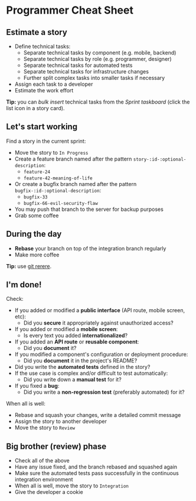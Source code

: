 # Programmer Cheat Sheet

## Estimate a story

* Define technical tasks:
  * Separate technical tasks by component (e.g. mobile, backend)
  * Separate technical tasks by role (e.g. programmer, designer)
  * Separate technical tasks for automated tests
  * Separate technical tasks for infrastructure changes
  * Further split complex tasks into smaller tasks if necessary
* Assign each task to a developer
* Estimate the work effort

**Tip:** you can *bulk insert* technical tasks from the *Sprint taskboard* (click the list icon in a story card).

## Let's start working

Find a story in the current sprint:

* Move the story to `In Progress`
* Create a feature branch named after the pattern `story-:id-:optional-description`:
  * `feature-24`
  * `feature-42-meaning-of-life`
* Or create a bugfix branch named after the pattern `bugfix-:id-:optional-description`:
  * `bugfix-33`
  * `bugfix-66-evil-security-flaw`
* You may push that branch to the server for backup purposes
* Grab some coffee

## During the day

* **Rebase** your branch on top of the integration branch regularly
* Make more coffee

**Tip:** use [git rerere][git-rerere].

## I'm done!

Check:

* If you added or modified a **public interface** (API route, mobile screen, etc):
  * Did you **secure** it appropriately against unauthorized access?
* If you added or modified a **mobile screen**:
  * Is every text you added **internationalized**?
* If you added an **API route** or **reusable component**:
  * Did you **document** it?
* If you modified a component's configuration or deployment procedure:
  * Did you **document** it in the project's README?
* Did you write the **automated tests** defined in the story?
* If the use case is complex and/or difficult to test automatically:
  * Did you write down a **manual test** for it?
* If you fixed a **bug**:
  * Did you write a **non-regression test** (preferably automated) for it?

When all is well:

* Rebase and squash your changes, write a detailed commit message
* Assign the story to another developer
* Move the story to `Review`

## Big brother (review) phase

* Check all of the above
* Have any issue fixed, and the branch rebased and squashed again
* Make sure the automated tests pass successfully in the continuous integration environment
* When all is well, move the story to `Integration`
* Give the developer a cookie



[git-rerere]: https://git-scm.com/blog/2010/03/08/rerere.html
